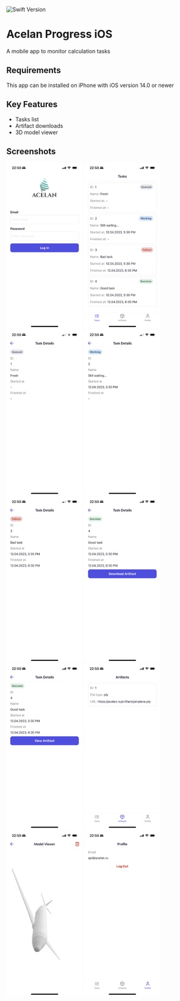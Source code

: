 ![[Swift Version](https://img.shields.io/badge/Swift-5.7.2-blue.svg)](https://www.swift.org)

# Acelan Progress iOS

A mobile app to monitor calculation tasks

## Requirements

This app can be installed on iPhone with iOS version 14.0 or newer

## Key Features

- Tasks list
- Artifact downloads
- 3D model viewer

## Screenshots

<img src="Docs/Images/login.png" alt="login screen" width="200"/> <img src="Docs/Images/tasks.png" alt="tasks screen" width="200"/> <img src="Docs/Images/task-details-queued.png" alt="task details queued screen" width="200"/> <img src="Docs/Images/task-details-working.png" alt="task details working screen" width="200"/> <img src="Docs/Images/task-details-failure.png" alt="task details failure screen" width="200"/> <img src="Docs/Images/task-details-success-download-artifact.png" alt="task details success download artifact screen" width="200"/> <img src="Docs/Images/task-details-success-view-artifact.png" alt="task details success view artifact screen" width="200"/> <img src="Docs/Images/artifacts.png" alt="artifacts screen" width="200"/> <img src="Docs/Images/model-viewer.png" alt="model viewer screen" width="200"/> <img src="Docs/Images/profile.png" alt="profile screen" width="200"/>
